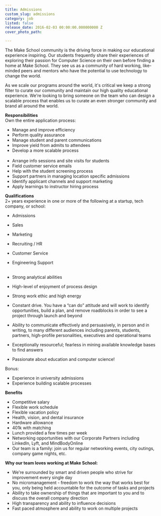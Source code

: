 ```yaml
---
title: Admissions
custom_slug: admissions
category: job
listed: false
release_date: 2016-02-03 00:00:00.000000000 Z
cover_photo_path: 

---
```

The Make School community is the driving force in making our educational experience inspiring. Our students frequently share their experiences of exploring their passion for Computer Science on their own before finding a home at Make School. They see us as a community of hard working, like-minded peers and mentors who have the potential to use technology to change the world.

As we scale our programs around the world, it's critical we keep a strong filter to curate our community and maintain our high quality educational experience. We're looking to bring someone on the team who can design a scalable process that enables us to curate an even stronger community and brand all around the world.

**Responsibilities**
<br>Own the entire application process:

- Manage and improve efficiency 
- Perform quality assurance
- Manage student and parent communications
- Improve yield from admits to attendees
- Develop a more scalable process
<br><br>
- Arrange info sessions and site visits for students
- Field customer service emails
- Help with the student screening process
- Support partners in managing location specific admissions 
- Identify applicant channels and support marketing
- Apply learnings to instructor hiring process


**Qualifications**
<br>2+ years experience in one or more of the following at a startup, tech company, or school:

- Admissions
- Sales
- Marketing
- Recruiting / HR
- Customer Service
- Engineering Support
<br><br>

- Strong analytical abilities
- High-level of enjoyment of process design
- Strong work ethic and high energy
- Constant drive. You have a “can do” attitude and will work to identify opportunities, build a plan, and remove roadblocks in order to see a project through launch and beyond
- Ability to communicate effectively and persuasively, in person and in writing, to many different audiences including parents, students, partners, high-profile personalities, executives and operational teams
- Exceptionally resourceful; fearless in mining available knowledge bases to find answers
- Passionate about education and computer science!

Bonus:

- Experience in university admissions
- Experience building scalable processes

**Benefits**

- Competitive salary
- Flexible work schedule
- Flexible vacation policy
- Health, vision, and dental insurance
- Hardware allowance
- 401k with matching
- Lunch provided a few times per week 
- Networking opportunities with our Corporate Partners including LinkedIn, Lyft, and MindBodyOnline
- Our team is a family: join us for regular networking events, city outings, company game nights, etc.

**Why our team loves working at Make School:**

- We're surrounded by smart and driven people who strive for improvement every single day
- No micromanagement - freedom to work the way that works best for you, only being held accountable for the outcome of tasks and projects
- Ability to take ownership of things that are important to you and to discuss the overall company direction
- High transparency and ability to influence decisions
- Fast paced atmosphere and ability to work on multiple projects